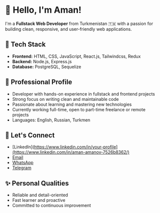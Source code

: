 # 👋 Hello, I'm Aman!

I'm a **Fullstack Web Developer** from Turkmenistan 🇹🇲 with a passion for building clean, responsive, and user-friendly web applications.

## 🚀 Tech Stack
- **Frontend:** HTML, CSS, JavaScript, React.js, Tailwindcss, Redux
- **Backend:** Node.js, Express.js
- **Database:** PostgreSQL, Sequelize

## 💼 Professional Profile
- Developer with hands-on experience in fullstack and frontend projects
- Strong focus on writing clean and maintainable code
- Passionate about learning and mastering new technologies
- Currently working full-time, open to part-time freelance or remote projects
- Languages: English, Russian, Turkmen

## 🔗 Let's Connect
- [LinkedIn](https://www.linkedin.com/in/your-profile](https://www.linkedin.com/in/aman-amanov-7526b8362/)
- [Email](mailto:amanov5190@gmail.com)
- [WhatsApp](https://wa.me/+99363855187)
- [Telegram](https://t.me/webuser57)

## ✨ Personal Qualities
- Reliable and detail-oriented
- Fast learner and proactive
- Committed to continuous improvement
